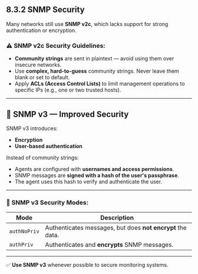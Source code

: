## 8.3.2 SNMP Security

Many networks still use **SNMP v2c**, which lacks support for strong authentication or encryption.

### ⚠️ SNMP v2c Security Guidelines:
- **Community strings** are sent in plaintext — avoid using them over insecure networks.
- Use **complex, hard-to-guess** community strings. Never leave them blank or set to default.
- Apply **ACLs (Access Control Lists)** to limit management operations to specific IPs (e.g., one or two trusted hosts).

---

## 🔐 SNMP v3 — Improved Security

SNMP v3 introduces:
- **Encryption**
- **User-based authentication**

Instead of community strings:
- Agents are configured with **usernames and access permissions**.
- SNMP messages are **signed with a hash of the user's passphrase**.
- The agent uses this hash to verify and authenticate the user.

---

### 🔑 SNMP v3 Security Modes:

| Mode         | Description                                                |
|--------------|------------------------------------------------------------|
| `authNoPriv` | Authenticates messages, but does **not encrypt** the data. |
| `authPriv`   | Authenticates and **encrypts** SNMP messages.              |

---

✅ **Use SNMP v3** whenever possible to secure monitoring systems.
